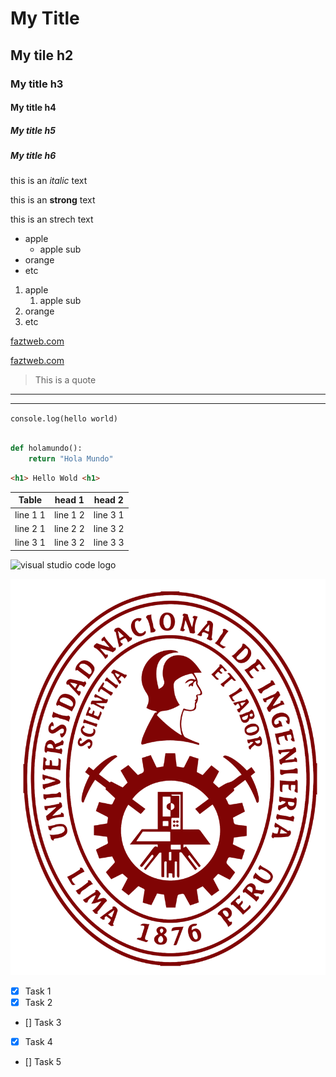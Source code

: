 <!--HEADINGS -->
# My Title
## My tile h2
### My title h3
#### My title h4
##### My title h5
##### My title h6

<!-- italic-->
this is an *italic* text

<!--strong -->
this is an **strong** text

<!--strikethough-->
this is an strech text

<!-- UL -->
* apple
    * apple sub
* orange
* etc

<!--OL -->
1. apple
    1. apple sub
2. orange
3. etc


[faztweb.com](https://www.faztweb.com)

[faztweb.com](https://www.faztweb.com "Custom title")

<!--una cita-->
> This is a quote

<!--lineas -->
---

___


<!--linea de codigo en etiqueta con tilde inversa (alt+96)-->

`
console.log(hello world)
`
<!--bloque de codigo en etiqueta / syntaxis-->


```python

def holamundo():
    return "Hola Mundo"

```



```html
<h1> Hello Wold <h1>
```


<!-- Tablas -->


|Table|head 1| head 2
|------|:----:|:----:|
|line 1 1|line 1 2|line 3 1|
|line 2 1|line 2 2|line 3 2|
|line 3 1|line 3 2|line 3 3|

<!--images -->

![visual studio code logo](https://cdn.worldvectorlogo.com/logos/visual-studio-code-1.svg)


![Uni logo](Figures/Uni-logo.png "Universidad Nacional de Ingeniería")


<!-- GITHUB. markdown-->

* [X] Task 1
* [X] Task 2
* [] Task 3
* [X] Task 4
* [] Task 5




